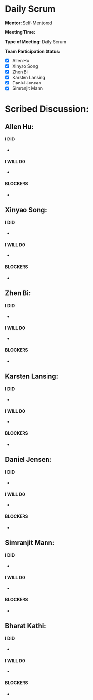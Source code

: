 # Daily Scrum

**Mentor:** Self-Mentored

**Meeting Time:** 

**Type of Meeting:** Daily Scrum

**Team Participation Status:** 
- [x] Allen Hu 
- [x] Xinyao Song 
- [x] Zhen Bi 
- [x] Karsten Lansing 
- [x] Daniel Jensen 
- [x] Simranjit Mann 

# **Scribed Discussion:**

## **Allen Hu:**  
#### **I DID**  
- 

#### **I WILL DO**  
- 

#### **BLOCKERS**  
- 

## **Xinyao Song:**  
#### **I DID**  
- 

#### **I WILL DO**  
- 

#### **BLOCKERS**  
- 

## **Zhen Bi:**  
#### **I DID**  
- 

#### **I WILL DO**  
- 

#### **BLOCKERS**  
- 

## **Karsten Lansing:**  
#### **I DID**  
- 

#### **I WILL DO**  
- 

#### **BLOCKERS**  
- 

## **Daniel Jensen:**  
#### **I DID**  
- 

#### **I WILL DO**  
- 

#### **BLOCKERS**  
-

## **Simranjit Mann:**  
#### **I DID**  
- 

#### **I WILL DO**  
- 

#### **BLOCKERS**  
-

## **Bharat Kathi:**  
#### **I DID**  
- 

#### **I WILL DO**  
- 

#### **BLOCKERS** 
-
